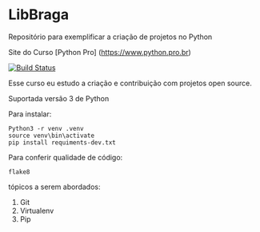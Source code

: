# LibBraga
Repositório para exemplificar a criação de projetos no Python

Site do Curso [Python Pro] (https://www.python.pro.br)

[![Build Status](https://travis-ci.org/htjoao/LibBraga.svg?branch=main)](https://travis-ci.org/htjoao/LibBraga)

Esse curso eu estudo a criação e contribuição com projetos open source.

Suportada versão 3 de Python

Para instalar:

```console
Python3 -r venv .venv
source venv\bin\activate
pip install requiments-dev.txt
```

Para conferir qualidade de código:

```console
flake8
```

tópicos a serem abordados:
1. Git
2. Virtualenv
3. Pip
